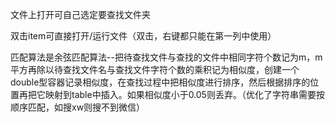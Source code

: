 文件上打开可自己选定要查找文件夹

双击item可直接打开/运行文件（双击，右键都只能在第一列中使用）

匹配算法是余弦匹配算法--把待查找文件与查找的文件中相同字符个数记为m，m平方再除以待查找文件名与查找文件字符个数的乘积记为相似度，创建一个double型容器记录相似度，在查找过程中把相似度进行排序，然后根据排序的位置再把它映射到table中插入。如果相似度小于0.05则丢弃。（优化了字符串需要按顺序匹配，如搜xw则搜不到微信）